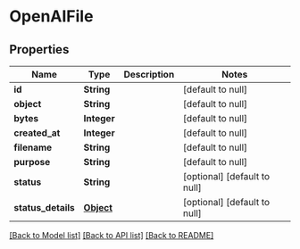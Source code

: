 # OpenAIFile
## Properties

| Name | Type | Description | Notes |
|------------ | ------------- | ------------- | -------------|
| **id** | **String** |  | [default to null] |
| **object** | **String** |  | [default to null] |
| **bytes** | **Integer** |  | [default to null] |
| **created\_at** | **Integer** |  | [default to null] |
| **filename** | **String** |  | [default to null] |
| **purpose** | **String** |  | [default to null] |
| **status** | **String** |  | [optional] [default to null] |
| **status\_details** | [**Object**](.md) |  | [optional] [default to null] |

[[Back to Model list]](../README.md#documentation-for-models) [[Back to API list]](../README.md#documentation-for-api-endpoints) [[Back to README]](../README.md)

